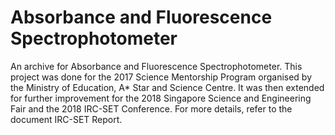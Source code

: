 # Absorbance and Fluorescence Spectrophotometer
An archive for Absorbance and Fluorescence Spectrophotometer. This project was done for the 2017 Science Mentorship Program organised by the Ministry of Education, A* Star and Science Centre. It was then extended for further improvement for the 2018 Singapore Science and Engineering Fair and the 2018 IRC-SET Conference. For more details, refer to the document IRC-SET Report.
